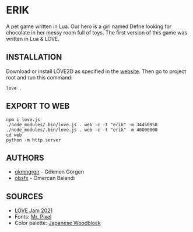 # ERIK

A pet game written in Lua. Our hero is a girl named Defne looking for
chocolate in her messy room full of toys. The first version of this
game was written in Lua & LÖVE.


## INSTALLATION

Download or install LÖVE2D as specified in the
[website](https://love2d.org/). Then go to project root and run this
command:


    love .


## EXPORT TO WEB

    npm i love.js
    ./node_modules/.bin/love.js . web -c -t "erik" -m 34450958
    ./node_modules/.bin/love.js . web -c -t "erik" -m 40000000
    cd web
    python -m http.server


## AUTHORS

- [gkmngrgn](https://github.com/gkmngrgn) - Gökmen Görgen
- [obsfx](https://github.com/obsfx) - Ömercan Balandı


## SOURCES

- [LÖVE Jam 2021](https://itch.io/jam/love2d-jam-2021)
- Fonts: [Mr. Pixel](https://velvetyne.fr/fonts/mr-pixel/)
- Color palette: [Japanese Woodblock](https://lospec.com/palette-list/japanese-woodblock)
